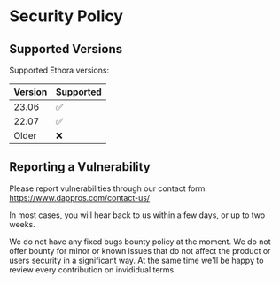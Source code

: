 # Security Policy

## Supported Versions

Supported Ethora versions:

| Version | Supported          |
| ------- | ------------------ |
| 23.06   | :white_check_mark: |
| 22.07   | :white_check_mark: |
| Older   | :x:                |

## Reporting a Vulnerability

Please report vulnerabilities through our contact form: https://www.dappros.com/contact-us/

In most cases, you will hear back to us within a few days, or up to two weeks.

We do not have any fixed bugs bounty policy at the moment. We do not offer bounty for minor or known issues that do not affect the product or users security in a significant way. At the same time we'll be happy to review every contribution on invididual terms. 
